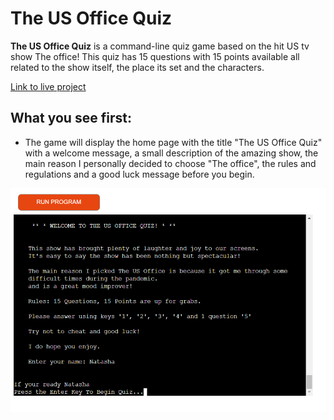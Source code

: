 # **The US Office Quiz**

**The US Office Quiz** is a command-line quiz game based on the hit US tv show The office! This quiz has 15 questions with 15 points available all related to the show itself, the place its set and the characters.

[Link to live project](https://the-us-office-quiz-bd87dc50aa4a.herokuapp.com/)

## What you see first:

- The game will display the home page with the title "The US Office Quiz" with a welcome message, a small description of the amazing show,
the main reason I personally decided to choose "The office", the rules and regulations and a good luck message before you begin.

![Home screenshot & Welcome Message](images/home_page.png)

